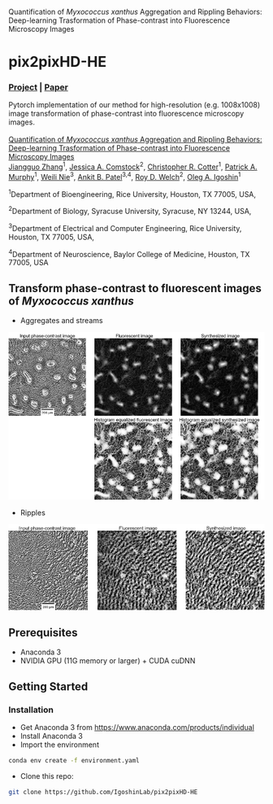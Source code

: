 Quantification of *Myxococcus xanthus* Aggregation and Rippling Behaviors: Deep-learning Trasformation of Phase-contrast into Fluorescence Microscopy Images

# pix2pixHD-HE
### [Project](https://github.com/IgoshinLab/pix2pixHD-HE/) | [Paper]() <br>
Pytorch implementation of our method for high-resolution (e.g. 1008x1008) image transformation of phase-contrast into fluorescence microscopy images. <br><br>
[Quantification of *Myxococcus xanthus* Aggregation and Rippling Behaviors: Deep-learning Trasformation of Phase-contrast into Fluorescence Microscopy Images](https://github.com/IgoshinLab/pix2pixHD-HE/)  
 [Jiangguo Zhang](https://JiangguoZhang.github.io/)<sup>1</sup>, [Jessica A. Comstock](https://thecollege.syr.edu/people/graduate-students/comstock-jessica/)<sup>2</sup>, [Christopher R. Cotter](https://shimkets.uga.edu/who/cotter)<sup>1</sup>, [Patrick A. Murphy](https://igoshin.rice.edu/people.html)<sup>1</sup>, [Weili Nie](https://weilinie.github.io/)<sup>3</sup>, [Ankit B. Patel](https://ankitlab.co/)<sup>3,4</sup>, [Roy D. Welch](http://www.welchlab.net/)<sup>2</sup>, [Oleg A. Igoshin](https://igoshin.rice.edu/index.html)<sup>1</sup> 

 <sup>1</sup>Department of Bioengineering, Rice University, Houston, TX 77005, USA,
 
 <sup>2</sup>Department of Biology, Syracuse University, Syracuse, NY 13244, USA,
 
 <sup>3</sup>Department of Electrical and Computer Engineering, Rice University, Houston, TX 77005, USA,
 
 <sup>4</sup>Department of Neuroscience, Baylor College of Medicine, Houston, TX 77005, USA

## Transform phase-contrast to fluorescent images of *Myxococcus xanthus*
- Aggregates and streams
<p align='left'>
  <img title="aggregates and streams" src='imgs/img1.png' width='800'/>
</p>

- Ripples
<p align='left'>
  <img title="ripples" src='imgs/img2.png' width='780'/>
</p>

## Prerequisites
- Anaconda 3
- NVIDIA GPU (11G memory or larger) + CUDA cuDNN

## Getting Started
### Installation
- Get Anaconda 3 from https://www.anaconda.com/products/individual
- Install Anaconda 3
- Import the environment
```bash
conda env create -f environment.yaml
```
- Clone this repo:
```bash
git clone https://github.com/IgoshinLab/pix2pixHD-HE
```




